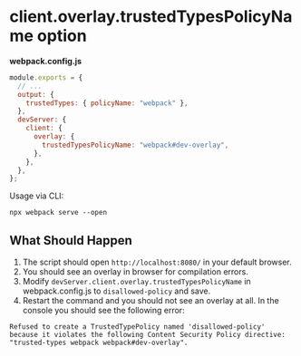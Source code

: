 # client.overlay.trustedTypesPolicyName option

**webpack.config.js**

```js
module.exports = {
  // ...
  output: {
    trustedTypes: { policyName: "webpack" },
  },
  devServer: {
    client: {
      overlay: {
        trustedTypesPolicyName: "webpack#dev-overlay",
      },
    },
  },
};
```

Usage via CLI:

```shell
npx webpack serve --open
```

## What Should Happen

1. The script should open `http://localhost:8080/` in your default browser.
2. You should see an overlay in browser for compilation errors.
3. Modify `devServer.client.overlay.trustedTypesPolicyName` in webpack.config.js to `disallowed-policy` and save.
4. Restart the command and you should not see an overlay at all. In the console you should see the following error:

```
Refused to create a TrustedTypePolicy named 'disallowed-policy' because it violates the following Content Security Policy directive: "trusted-types webpack webpack#dev-overlay".
```

